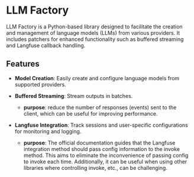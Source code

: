 # LLM Factory

LLM Factory is a Python-based library designed to facilitate the creation and management of language models (LLMs) from
various providers. It includes patchers for enhanced functionality such as buffered streaming and Langfuse callback
handling.

## Features

* **Model Creation**: Easily create and configure language models from supported providers.

* **Buffered Streaming**: Stream outputs in batches.
    * **purpose**: reduce the number of responses (events) sent to the client, which can be useful for improving
      performance.

* **Langfuse Integration**: Track sessions and user-specific configurations for monitoring and logging.
    * **purpose**: The official documentation guides that the Langfuse integration method should pass config
      information to the invoke method. This aims to eliminate the inconvenience of passing config to invoke each time.
      Additionally, it can be useful when using other libraries where controlling invoke, etc., can be challenging.